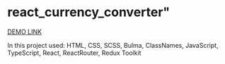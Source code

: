 # react_currency_converter"

[DEMO LINK](https://github.com/Prince3378/react_currency_converter.git)

In this project used: HTML, CSS, SCSS, Bulma, ClassNames, JavaScript, TypeScript, React, ReactRouter, Redux Toolkit